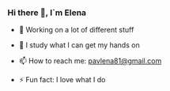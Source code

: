 ### Hi there 👋, I`m Elena

 - 🔭 Working on a lot of different stuff
 - 🌱  I study what I can get my hands on
 
 - 📫 How to reach me: pavlena81@gmail.com
- ⚡ Fun fact: I love what I do

